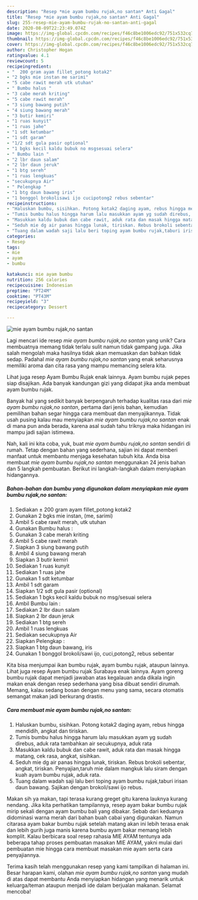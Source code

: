 ```yaml
---
description: "Resep *mie ayam bumbu rujak,no santan* Anti Gagal"
title: "Resep *mie ayam bumbu rujak,no santan* Anti Gagal"
slug: 255-resep-mie-ayam-bumbu-rujak-no-santan-anti-gagal
date: 2020-08-09T22:23:49.074Z
image: https://img-global.cpcdn.com/recipes/f46c8be1006edc92/751x532cq70/mie-ayam-bumbu-rujakno-santan-foto-resep-utama.jpg
thumbnail: https://img-global.cpcdn.com/recipes/f46c8be1006edc92/751x532cq70/mie-ayam-bumbu-rujakno-santan-foto-resep-utama.jpg
cover: https://img-global.cpcdn.com/recipes/f46c8be1006edc92/751x532cq70/mie-ayam-bumbu-rujakno-santan-foto-resep-utama.jpg
author: Christopher Hogan
ratingvalue: 4.1
reviewcount: 5
recipeingredient:
- "  200 gram ayam fillet_potong kotak2"
- "2 bgks mie instan me sarimi"
- "5 cabe rawit merah utk utuhan"
- " Bumbu halus "
- "3 cabe merah kriting"
- "5 cabe rawit merah"
- "3 siung bawang putih"
- "4 siung bawang merah"
- "3 butir kemiri"
- "1 ruas kunyit"
- "1 ruas jahe"
- "1 sdt ketumbar"
- "1 sdt garam"
- "1/2 sdt gula pasir optional"
- "1 bgks kecil kaldu bubuk no msgsesuai selera"
- " Bumbu lain "
- "2 lbr daun salam"
- "2 lbr daun jeruk"
- "1 btg sereh"
- "1 ruas lengkuas"
- "secukupnya Air"
- " Pelengkap "
- "1 btg daun bawang iris"
- "1 bonggol brokolisawi ijo cucipotong2 rebus sebentar"
recipeinstructions:
- "Haluskan bumbu, sisihkan. Potong kotak2 daging ayam, rebus hingga mendidih, angkat dan tiriskan."
- "Tumis bumbu halus hingga harum lalu masukkan ayam yg sudah direbus, aduk rata tambahkan air secukupnya, aduk rata"
- "Masukkan kaldu bubuk dan cabe rawit, aduk rata dan masak hingga matang, cek rasa, angkat, sisihkan."
- "Seduh mie dg air panas hingga lunak, tiriskan. Rebus brokoli sebentar, angkat, tiriskan. Penyajian,taruh mie dalam mangkuk lalu siram dengan kuah ayam bumbu rujak, aduk rata."
- "Tuang dalam wadah saji lalu beri toping ayam bumbu rujak,taburi irisan daun bawang. Sajikan dengan brokoli/sawi ijo rebus."
categories:
- Resep
tags:
- mie
- ayam
- bumbu

katakunci: mie ayam bumbu 
nutrition: 256 calories
recipecuisine: Indonesian
preptime: "PT24M"
cooktime: "PT43M"
recipeyield: "3"
recipecategory: Dessert

---
```



![*mie ayam bumbu rujak,no santan*](https://img-global.cpcdn.com/recipes/f46c8be1006edc92/751x532cq70/mie-ayam-bumbu-rujakno-santan-foto-resep-utama.jpg)

Lagi mencari ide resep *mie ayam bumbu rujak,no santan* yang unik? Cara membuatnya memang tidak terlalu sulit namun tidak gampang juga. Jika salah mengolah maka hasilnya tidak akan memuaskan dan bahkan tidak sedap. Padahal *mie ayam bumbu rujak,no santan* yang enak seharusnya memiliki aroma dan cita rasa yang mampu memancing selera kita.

Lihat juga resep Ayam Bumbu Rujak enak lainnya. Ayam bumbu rujak pepes siap disajikan. Ada banyak kandungan gizi yang didapat jika anda membuat ayam bumbu rujak.

Banyak hal yang sedikit banyak berpengaruh terhadap kualitas rasa dari *mie ayam bumbu rujak,no santan*, pertama dari jenis bahan, kemudian pemilihan bahan segar hingga cara membuat dan menyajikannya. Tidak usah pusing kalau mau menyiapkan *mie ayam bumbu rujak,no santan* enak di mana pun anda berada, karena asal sudah tahu triknya maka hidangan ini mampu jadi sajian istimewa.


Nah, kali ini kita coba, yuk, buat *mie ayam bumbu rujak,no santan* sendiri di rumah. Tetap dengan bahan yang sederhana, sajian ini dapat memberi manfaat untuk membantu menjaga kesehatan tubuh kita. Anda bisa membuat *mie ayam bumbu rujak,no santan* menggunakan 24 jenis bahan dan 5 langkah pembuatan. Berikut ini langkah-langkah dalam menyiapkan hidangannya.

<!--inarticleads1-->

##### Bahan-bahan dan bumbu yang digunakan dalam menyiapkan *mie ayam bumbu rujak,no santan*:

1. Sediakan  ± 200 gram ayam fillet_potong kotak2
1. Gunakan 2 bgks mie instan, (me, sarimi)
1. Ambil 5 cabe rawit merah, utk utuhan
1. Gunakan  Bumbu halus :
1. Gunakan 3 cabe merah kriting
1. Ambil 5 cabe rawit merah
1. Siapkan 3 siung bawang putih
1. Ambil 4 siung bawang merah
1. Siapkan 3 butir kemiri
1. Sediakan 1 ruas kunyit
1. Sediakan 1 ruas jahe
1. Gunakan 1 sdt ketumbar
1. Ambil 1 sdt garam
1. Siapkan 1/2 sdt gula pasir (optional)
1. Sediakan 1 bgks kecil kaldu bubuk no msg/sesuai selera
1. Ambil  Bumbu lain :
1. Sediakan 2 lbr daun salam
1. Siapkan 2 lbr daun jeruk
1. Sediakan 1 btg sereh
1. Ambil 1 ruas lengkuas
1. Sediakan secukupnya Air
1. Siapkan  Pelengkap :
1. Siapkan 1 btg daun bawang, iris
1. Gunakan 1 bonggol brokoli/sawi ijo, cuci,potong2, rebus sebentar


Kita bisa menjumpai ikan bumbu rujak, ayam bumbu rujak, ataupun lainnya. Lihat juga resep Ayam bumbu rujak Surabaya enak lainnya. Ayam goreng bumbu rujak dapat menjadi jawaban atas kegalauan anda dikala ingin makan enak dengan resep sederhana yang bisa dibuat sendiri dirumah. Memang, kalau sedang bosan dengan menu yang sama, secara otomatis semangat makan jadi berkurang drastis. 

<!--inarticleads2-->

##### Cara membuat *mie ayam bumbu rujak,no santan*:

1. Haluskan bumbu, sisihkan. Potong kotak2 daging ayam, rebus hingga mendidih, angkat dan tiriskan.
1. Tumis bumbu halus hingga harum lalu masukkan ayam yg sudah direbus, aduk rata tambahkan air secukupnya, aduk rata
1. Masukkan kaldu bubuk dan cabe rawit, aduk rata dan masak hingga matang, cek rasa, angkat, sisihkan.
1. Seduh mie dg air panas hingga lunak, tiriskan. Rebus brokoli sebentar, angkat, tiriskan. Penyajian,taruh mie dalam mangkuk lalu siram dengan kuah ayam bumbu rujak, aduk rata.
1. Tuang dalam wadah saji lalu beri toping ayam bumbu rujak,taburi irisan daun bawang. Sajikan dengan brokoli/sawi ijo rebus.


Makan sih ya makan, tapi terasa kurang greget gitu karena lauknya kurang nendang. Jika kita perhatikan tampilannya, resep ayam bakar bumbu rujak mirip sekali dengan ayam bumbu bali yang dibakar. Sebab dari keduanya didominasi warna merah dari bahan buah cabai yang digunakan. Namun citarasa ayam bakar bumbu rujak setelah matang akan ini lebih terasa enak dan lebih gurih juga manis karena bumbu ayam bakar memang lebih komplit. Kalau berbicara soal resep rahasia MIE AYAM tentunya ada beberapa tahap proses pembuatan masakan MIE AYAM, yakni mulai dari pembuatan mie hingga cara membuat masakan mie ayam serta cara penyajiannya. 

Terima kasih telah menggunakan resep yang kami tampilkan di halaman ini. Besar harapan kami, olahan *mie ayam bumbu rujak,no santan* yang mudah di atas dapat membantu Anda menyiapkan hidangan yang menarik untuk keluarga/teman ataupun menjadi ide dalam berjualan makanan. Selamat mencoba!
